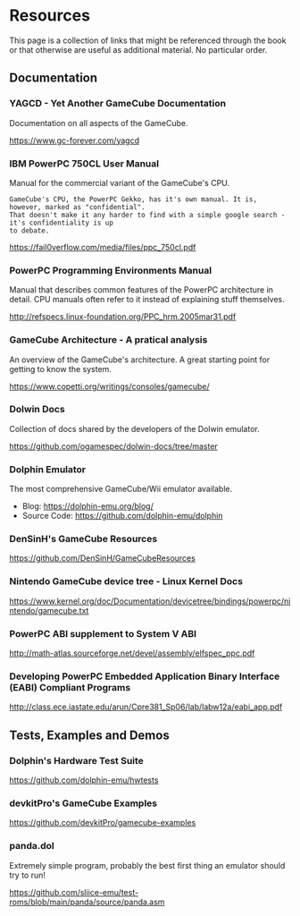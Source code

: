 # Resources

This page is a collection of links that might be referenced through the book or that otherwise are
useful as additional material. No particular order.

## Documentation

### YAGCD - Yet Another GameCube Documentation

Documentation on all aspects of the GameCube.

<https://www.gc-forever.com/yagcd>

### IBM PowerPC 750CL User Manual

Manual for the commercial variant of the GameCube's CPU.

```admonish
GameCube's CPU, the PowerPC Gekko, has it's own manual. It is, however, marked as "confidential".
That doesn't make it any harder to find with a simple google search - it's confidentiality is up
to debate.
```

<https://fail0verflow.com/media/files/ppc_750cl.pdf>

### PowerPC Programming Environments Manual

Manual that describes common features of the PowerPC architecture in detail. CPU manuals often refer
to it instead of explaining stuff themselves.

<http://refspecs.linux-foundation.org/PPC_hrm.2005mar31.pdf>

### GameCube Architecture - A pratical analysis

An overview of the GameCube's architecture. A great starting point for getting to know the system.

<https://www.copetti.org/writings/consoles/gamecube/>

### Dolwin Docs

Collection of docs shared by the developers of the Dolwin emulator.

<https://github.com/ogamespec/dolwin-docs/tree/master>

### Dolphin Emulator

The most comprehensive GameCube/Wii emulator available.

- Blog: <https://dolphin-emu.org/blog/>
- Source Code: <https://github.com/dolphin-emu/dolphin>

### DenSinH's GameCube Resources

<https://github.com/DenSinH/GameCubeResources>

### Nintendo GameCube device tree - Linux Kernel Docs

<https://www.kernel.org/doc/Documentation/devicetree/bindings/powerpc/nintendo/gamecube.txt>

### PowerPC ABI supplement to System V ABI

<http://math-atlas.sourceforge.net/devel/assembly/elfspec_ppc.pdf>

### Developing PowerPC Embedded Application Binary Interface (EABI) Compliant Programs

<http://class.ece.iastate.edu/arun/Cpre381_Sp06/lab/labw12a/eabi_app.pdf>

## Tests, Examples and Demos

### Dolphin's Hardware Test Suite

<https://github.com/dolphin-emu/hwtests>

### devkitPro's GameCube Examples

<https://github.com/devkitPro/gamecube-examples>

### panda.dol

Extremely simple program, probably the best first thing an emulator should try to run!

<https://github.com/sliice-emu/test-roms/blob/main/panda/source/panda.asm>
